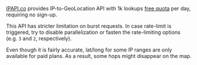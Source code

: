 [IPAPI.co](https://ipapi.co) provides IP-to-GeoLocation API with 1k lookups [free quota](https://ipapi.co/pricing/) per day, requiring no sign-up.

This API has stricter limitation on burst requests. In case rate-limit is triggered, try to disable parallelization or fasten the rate-limiting options (e.g. `3` and `2`, respectively).

Even though it is fairly accurate, lat/long for some IP ranges are only available for paid plans. As a result, some hops might disappear on the map.
